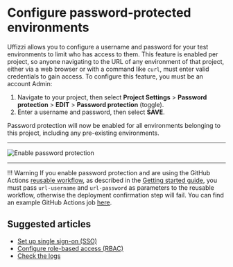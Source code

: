 # Configure password-protected environments

Uffizzi allows you to configure a username and password for your test environments to limit who has access to them. This feature is enabled per project, so anyone navigating to the URL of any environment of that project, either via a web browser or with a command like `curl`, must enter valid credentials to gain access. To configure this feature, you must be an account Admin:

1. Navigate to your project, then select **Project Settings** > **Password protection** > **EDIT** > **Password protection** (toggle).  
2. Enter a username and password, then select **SAVE**.

Password protection will now be enabled for all environments belonging to this project, including any pre-existing environments.  

___

![Enable password protection](../../assets/images/enable-password-protection.png)

___  

!!! Warning
    If you enable password protection and are using the GitHub Actions [reusable workflow](https://github.com/UffizziCloud/preview-action/blob/6504e1578015e5470858bfe7e7793779fa01b6a4/.github/workflows/reusable.yaml), as described in the [Getting started guide](getting-started.md), you must pass `url-username` and `url-password` as parameters to the reusable workflow, otherwise the deployment confirmation step will fail. You can find an example GitHub Actions job [here](https://github.com/UffizziCloud/example-voting-app/blob/8f78f9204c8869aca538cb929d49c5b1074da8ff/.github/workflows/uffizzi-previews.yml#L179-L180).

## Suggested articles
* [Set up single sign-on (SSO)](guides/single-sign-on.md)
* [Configure role-based access (RBAC)](guides/rbac.md)
* [Check the logs](guides/logs.md)

